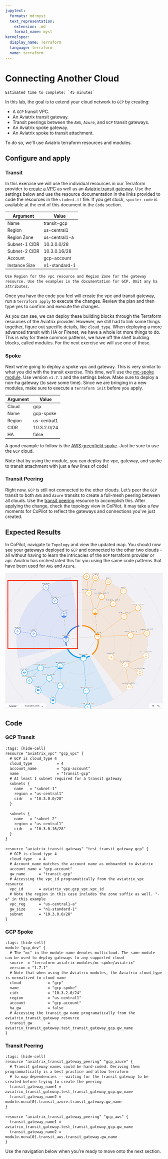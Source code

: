 ```yaml
---
jupytext:
  formats: md:myst
  text_representation:
    extension: .md
    format_name: myst
kernelspec:
  display_name: Terraform
  language: terraform
  name: terraform
---
```


# Connecting Another Cloud

```{important}
Estimated time to complete: `45 minutes`
```

In this lab, the goal is to extend your cloud network to `GCP` by creating:

- A `GCP` transit VPC.
- An Aviatrix transit gateway.
- Transit peerings between the `AWS`, `Azure`, and `GCP` transit gateways.
- An Aviatrix spoke gateway.
- An Aviatrix spoke to transit attachment.

To do so, we'll use Aviatrix terraform resources and modules.

## Configure and apply

### Transit

In this exercise we will use the individual resources in our Terraform provider to [create a VPC](https://registry.terraform.io/providers/AviatrixSystems/aviatrix/latest/docs/resources/aviatrix_vpc) as well as an [Aviatrix transit gateway](https://registry.terraform.io/providers/AviatrixSystems/aviatrix/latest/docs/resources/aviatrix_transit_gateway). Use the settings below and use the resource documentation in the links provided to code the resources in the `student.tf` file. If you get stuck, `spoiler code` is available at the end of this document in the `Code` section.

| Argument      | Value         |
| ------------- | ------------- |
| Name          | transit-gcp   |
| Region        | us-central1   |
| Region Zone   | us-central1-a |
| Subnet-1 CIDR | 10.3.0.0/28   |
| Subnet-2 CIDR | 10.3.0.16/28  |
| Account       | gcp-account   |
| Instance Size | n1-standard-1 |

```{hint}
Use Region for the vpc resource and Region Zone for the gateway resource. Use the examples in the documentation for GCP. Omit any ha attributes.
```

Once you have the code you feel will create the vpc and transit gateway, run a `terraform apply` to execute the changes. Review the plan and then type yes to confirm and execute the changes.

As you can see, we can deploy these building blocks through the Terraform resources of the Aviatrix provider. However, we still had to link some things together, figure out specific details, like `cloud_type`. When deploying a more advanced transit with HA or Firenet, we have a whole lot more things to do. This is why for these common patterns, we have off the shelf building blocks, called modules. For the next exercise we will use one of those.

### Spoke

Next we're going to deploy a spoke vpc and gateway. This is very similar to what you did with the transit exercise. This time, we'll use the [mc-spoke module](https://registry.terraform.io/modules/terraform-aviatrix-modules/mc-spoke/aviatrix/latest). Use version `v1.7.1` and the settings below. Make sure to deploy a non-ha gateway (to save some time). Since we are bringing in a new modules, make sure to execute a `terraform init` before you apply.

| Argument | Value       |
| -------- | ----------- |
| Cloud    | gcp         |
| Name     | gcp-spoke   |
| Region   | us-central1 |
| CIDR     | 10.3.2.0/24 |
| HA       | false       |

A good example to follow is the [AWS greenfield spoke](https://registry.terraform.io/modules/terraform-aviatrix-modules/mc-spoke/aviatrix/latest/examples/aws_greenfield_spoke). Just be sure to use the `GCP` cloud.

Note that by using the module, you can deploy the vpc, gateway, and spoke to transit attachment with just a few lines of code!

### Transit Peering

Right now, `GCP` is still not connected to the other clouds. Let’s peer the `GCP` transit to both `AWS` and `Azure` transits to create a full-mesh peering between all clouds. Use the [transit peering](https://registry.terraform.io/providers/AviatrixSystems/aviatrix/latest/docs/resources/aviatrix_transit_gateway_peering) resource to accomplish this. After applying the change, check the topology view in CoPilot. It may take a few moments for CoPilot to reflect the gateways and connections you've just created.

## Expected Results

In CoPilot, navigate to `Topology` and view the updated map. You should now see your gateways deployed to `GCP` and connected to the other two clouds - all without having to learn the intricacies of the `GCP` terraform provider or api. Aviatrix has orchestrated this for you using the same code patterns that have been used for `AWS` and `Azure`.

![Expected Topology](images/gcp_topology.png)

## Code

### GCP Transit

```{code-cell} terraform
:tags: [hide-cell]
resource "aviatrix_vpc" "gcp_vpc" {
  # GCP is cloud_type 4
  cloud_type           = 4
  account_name         = "gcp-account"
  name                 = "transit-gcp"
  # At least 1 subnet required for a transit gateway
  subnets {
    name   = "subnet-1"
    region = "us-central1"
    cidr   = "10.3.0.0/28"
  }

  subnets {
    name   = "subnet-2"
    region = "us-central1"
    cidr   = "10.3.0.16/28"
  }
}

resource "aviatrix_transit_gateway" "test_transit_gateway_gcp" {
  # GCP is cloud_type 4
  cloud_type   = 4
  # Account_name matches the account name as onboarded to Aviatrix
  account_name = "gcp-account"
  gw_name      = "transit-gcp"
  # Accessing the vpc_id programatically from the aviatrix_vpc resource
  vpc_id       = aviatrix_vpc.gcp_vpc.vpc_id
  # Note the region in this case includes the zone suffix as well. "-a" in this example
  vpc_reg      = "us-central1-a"
  gw_size      = "n1-standard-1"
  subnet       = "10.3.0.0/28"
}
```

### GCP Spoke

```{code-cell} terraform
:tags: [hide-cell]
module "gcp_dev" {
  # The "mc" in the module name denotes multicloud. The same module can be used to deploy gateways to any supported cloud
  source  = "terraform-aviatrix-modules/mc-spoke/aviatrix"
  version = "1.7.1"
  # Note that when using the Aviatrix modules, the Aviatrix cloud_type is normalized to cloud name
  cloud            = "gcp"
  name             = "gcp-spoke"
  cidr             = "10.3.2.0/24"
  region           = "us-central1"
  account          = "gcp-account"
  ha_gw            = false
  # Accessing the transit_gw name programatically from the aviatrix_transit_gateway resource
  transit_gw       = aviatrix_transit_gateway.test_transit_gateway_gcp.gw_name
}
```

### Transit Peering

```{code-cell} terraform
:tags: [hide-cell]
resource "aviatrix_transit_gateway_peering" "gcp_azure" {
  # Transit gateway names could be hard-coded. Deriving them programmatically is a best practice and allow terraform
  # to map dependencies -- waiting for the transit gateway to be created before trying to create the peering
  transit_gateway_name1 = aviatrix_transit_gateway.test_transit_gateway_gcp.gw_name
  transit_gateway_name2 = module.mcna[0].transit_azure.transit_gateway.gw_name
}

resource "aviatrix_transit_gateway_peering" "gcp_aws" {
  transit_gateway_name1 = aviatrix_transit_gateway.test_transit_gateway_gcp.gw_name
  transit_gateway_name2 = module.mcna[0].transit_aws.transit_gateway.gw_name
}
```

Use the navigation below when you're ready to move onto the next section.
